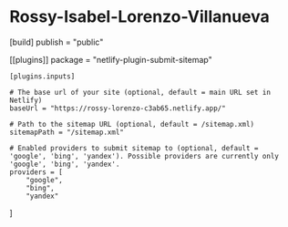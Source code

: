 # Rossy-Isabel-Lorenzo-Villanueva
[build]
  publish = "public"
 
[[plugins]]
  package = "netlify-plugin-submit-sitemap"
 
    [plugins.inputs]
 
    # The base url of your site (optional, default = main URL set in Netlify)
    baseUrl = "https://rossy-lorenzo-c3ab65.netlify.app/"
 
    # Path to the sitemap URL (optional, default = /sitemap.xml)
    sitemapPath = "/sitemap.xml"
 
    # Enabled providers to submit sitemap to (optional, default = 'google', 'bing', 'yandex'). Possible providers are currently only 'google', 'bing', 'yandex'.
    providers = [
        "google",
        "bing",
        "yandex"
]
